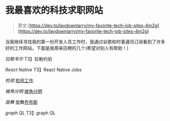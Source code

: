 # 我最喜欢的科技求职网站

> 原文:[https://dev.to/laydownlarry/my-favorite-tech-job-sites-4m2g](https://dev.to/laydownlarry/my-favorite-tech-job-sites-4m2g)

当我继续寻找我的第一份开发人员工作时，我通过谷歌和时事通讯订阅看到了许多好的工作网站。下面是我用来应聘的几个(希望对别人有帮助！)

*拉勒韦尔*
T3】拉勒约伯

*React Native*
T3】React Native Jobs

*检视*
[检视工作](https://vuejobs.com)

*棱角分明*
[棱角分明](https://angularjobs.com)

*旋舞*
旋舞[乔布斯](https://flutterjobs.info)

*graph QL*
T3】graph QL